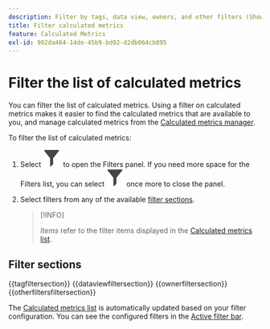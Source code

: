 ```yaml
---
description: Filter by tags, data view, owners, and other filters (Show All, Mine, Shared With me, Favorites, and Approved.)
title: Filter calculated metrics
feature: Calculated Metrics
exl-id: 902da464-14de-45b9-bd92-d2db064cb095
---
```

# Filter the list of calculated metrics

You can filter the list of calculated metrics. Using a filter on calculated metrics makes it easier to find the calculated metrics that are available to you, and manage calculated metrics from the [Calculated metrics manager](cm-manager.md). 


To filter the list of calculated metrics:

1. Select ![Filter](/help/assets/icons/Filter.svg) to open the Filters panel. If you need more space for the Filters list, you can select ![Filter](/help/assets/icons/Filter.svg) once more to close the panel.
1. Select filters from any of the available [filter sections](#filter-sections). 
   
   >[!INFO]
   >
   >*Items* refer to the filter items displayed in the [Calculated metrics list](cm-manager.md#filters-list).
   > 

## Filter sections

{{tagfiltersection}} 
{{dataviewfiltersection}}
{{ownerfiltersection}}
{{otherfiltersfiltersection}}


The [Calculated metrics list](cm-manager.md#filters-list) is automatically updated based on your filter configuration. You can see the configured filters in the [Active filter bar](cm-manager.md#active-filter-bar).
